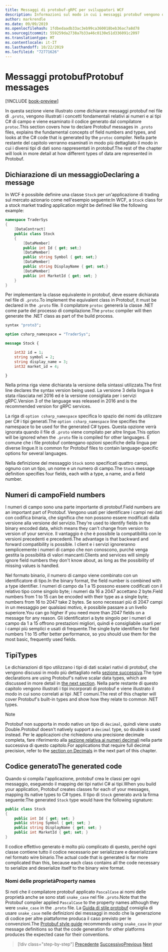 ```yaml
---
title: Messaggi di protobuf-gRPC per sviluppatori WCF
description: Informazioni sul modo in cui i messaggi protobuf vengono definiti in IDL C#e generati in.
author: markrendle
ms.date: 09/09/2019
ms.openlocfilehash: 1fdbedaadb33ac3eb99ca360018beb36ac7a8d78
ms.sourcegitcommit: 559259da2738a7b33a46c0130e51d336091c2097
ms.translationtype: MT
ms.contentlocale: it-IT
ms.lasthandoff: 10/22/2019
ms.locfileid: "72771626"
---
```

# <a name="protobuf-messages"></a><span data-ttu-id="fbce8-103">Messaggi protobuf</span><span class="sxs-lookup"><span data-stu-id="fbce8-103">Protobuf messages</span></span>

[!INCLUDE [book-preview](../../../includes/book-preview.md)]

<span data-ttu-id="fbce8-104">In questa sezione viene illustrato come dichiarare messaggi protobuf nei file di `.proto`, vengono illustrati i concetti fondamentali relativi ai numeri e ai tipi C# di campo e viene esaminato il codice generato dal compilatore `protoc`.</span><span class="sxs-lookup"><span data-stu-id="fbce8-104">This section covers how to declare Protobuf messages in `.proto` files, explains the fundamental concepts of field numbers and types, and looks at the C# code that is generated by the `protoc` compiler.</span></span> <span data-ttu-id="fbce8-105">Nella parte restante del capitolo verranno esaminati in modo più dettagliato il modo in cui i diversi tipi di dati sono rappresentati in protobuf.</span><span class="sxs-lookup"><span data-stu-id="fbce8-105">The rest of the chapter will look in more detail at how different types of data are represented in Protobuf.</span></span>

## <a name="declaring-a-message"></a><span data-ttu-id="fbce8-106">Dichiarazione di un messaggio</span><span class="sxs-lookup"><span data-stu-id="fbce8-106">Declaring a message</span></span>

<span data-ttu-id="fbce8-107">In WCF è possibile definire una classe `Stock` per un'applicazione di trading sul mercato azionario come nell'esempio seguente:</span><span class="sxs-lookup"><span data-stu-id="fbce8-107">In WCF, a `Stock` class for a stock market trading application might be defined like the following example:</span></span>

```csharp
namespace TraderSys
{
    [DataContract]
    public class Stock
    {
        [DataMember]
        public int Id { get; set;}
        [DataMember]
        public string Symbol { get; set;}
        [DataMember]
        public string DisplayName { get; set;}
        [DataMember]
        public int MarketId { get; set; }
    }
}
```

<span data-ttu-id="fbce8-108">Per implementare la classe equivalente in protobuf, deve essere dichiarata nel file di `.proto`.</span><span class="sxs-lookup"><span data-stu-id="fbce8-108">To implement the equivalent class in Protobuf, it must be declared in the `.proto` file.</span></span> <span data-ttu-id="fbce8-109">Il compilatore `protoc` genererà la classe .NET come parte del processo di compilazione.</span><span class="sxs-lookup"><span data-stu-id="fbce8-109">The `protoc` compiler will then generate the .NET class as part of the build process.</span></span>

```protobuf
syntax "proto3";

option csharp_namespace = "TraderSys";

message Stock {

    int32 id = 1;
    string symbol = 2;
    string display_name = 3;
    int32 market_id = 4;

}  
```

<span data-ttu-id="fbce8-110">Nella prima riga viene dichiarata la versione della sintassi utilizzata.</span><span class="sxs-lookup"><span data-stu-id="fbce8-110">The first line declares the syntax version being used.</span></span> <span data-ttu-id="fbce8-111">La versione 3 della lingua è stata rilasciata nel 2016 ed è la versione consigliata per i servizi gRPC.</span><span class="sxs-lookup"><span data-stu-id="fbce8-111">Version 3 of the language was released in 2016 and is the recommended version for gRPC services.</span></span>

<span data-ttu-id="fbce8-112">La riga di `option csharp_namespace` specifica lo spazio dei nomi da utilizzare per C# i tipi generati.</span><span class="sxs-lookup"><span data-stu-id="fbce8-112">The `option csharp_namespace` line specifies the namespace to be used for the generated C# types.</span></span> <span data-ttu-id="fbce8-113">Questa opzione verrà ignorata quando il file di `.proto` viene compilato per altre lingue.</span><span class="sxs-lookup"><span data-stu-id="fbce8-113">This option will be ignored when the `.proto` file is compiled for other languages.</span></span> <span data-ttu-id="fbce8-114">È comune che i file protobuf contengano opzioni specifiche della lingua per diverse lingue.</span><span class="sxs-lookup"><span data-stu-id="fbce8-114">It is common for Protobuf files to contain language-specific options for several languages.</span></span>

<span data-ttu-id="fbce8-115">Nella definizione del messaggio `Stock` sono specificati quattro campi, ognuno con un tipo, un nome e un numero di campo.</span><span class="sxs-lookup"><span data-stu-id="fbce8-115">The `Stock` message definition specifies four fields, each with a type, a name, and a field number.</span></span>

## <a name="field-numbers"></a><span data-ttu-id="fbce8-116">Numeri di campo</span><span class="sxs-lookup"><span data-stu-id="fbce8-116">Field numbers</span></span>

<span data-ttu-id="fbce8-117">I numeri di campo sono una parte importante di protobuf.</span><span class="sxs-lookup"><span data-stu-id="fbce8-117">Field numbers are an important part of Protobuf.</span></span> <span data-ttu-id="fbce8-118">Vengono usati per identificare i campi nei dati con codifica binaria, che significa che non possono essere modificati dalla versione alla versione del servizio.</span><span class="sxs-lookup"><span data-stu-id="fbce8-118">They're used to identify fields in the binary encoded data, which means they can't change from version to version of your service.</span></span> <span data-ttu-id="fbce8-119">Il vantaggio è che è possibile la compatibilità con le versioni precedenti e precedenti.</span><span class="sxs-lookup"><span data-stu-id="fbce8-119">The advantage is that backward and forward compatibility is possible.</span></span> <span data-ttu-id="fbce8-120">I client e i servizi ignoreranno semplicemente i numeri di campo che non conoscono, purché venga gestita la possibilità di valori mancanti.</span><span class="sxs-lookup"><span data-stu-id="fbce8-120">Clients and services will simply ignore field numbers they don't know about, as long as the possibility of missing values is handled.</span></span>

<span data-ttu-id="fbce8-121">Nel formato binario, il numero di campo viene combinato con un identificatore di tipo.</span><span class="sxs-lookup"><span data-stu-id="fbce8-121">In the binary format, the field number is combined with a type identifier.</span></span> <span data-ttu-id="fbce8-122">I numeri di campo da 1 a 15 possono essere codificati con il relativo tipo come singolo byte; i numeri da 16 a 2047 accettano 2 byte.</span><span class="sxs-lookup"><span data-stu-id="fbce8-122">Field numbers from 1 to 15 can be encoded with their type as a single byte; numbers from 16 to 2047 take 2 bytes.</span></span> <span data-ttu-id="fbce8-123">Se sono necessari più di 2047 campi in un messaggio per qualsiasi motivo, è possibile passare a un livello superiore.</span><span class="sxs-lookup"><span data-stu-id="fbce8-123">You can go higher if you need more than 2047 fields on a message for any reason.</span></span> <span data-ttu-id="fbce8-124">Gli identificatori a byte singolo per i numeri di campo da 1 a 15 offrono prestazioni migliori, quindi è consigliabile usarli per i campi più semplici e usati di frequente.</span><span class="sxs-lookup"><span data-stu-id="fbce8-124">The single byte identifiers for field numbers 1 to 15 offer better performance, so you should use them for the most basic, frequently used fields.</span></span>

## <a name="types"></a><span data-ttu-id="fbce8-125">Tipi</span><span class="sxs-lookup"><span data-stu-id="fbce8-125">Types</span></span>

<span data-ttu-id="fbce8-126">Le dichiarazioni di tipo utilizzano i tipi di dati scalari nativi di protobuf, che vengono discussi in modo più dettagliato nella [sezione successiva](protobuf-data-types.md).</span><span class="sxs-lookup"><span data-stu-id="fbce8-126">The type declarations are using Protobuf's native scalar data types, which are discussed in more detail in [the next section](protobuf-data-types.md).</span></span> <span data-ttu-id="fbce8-127">Nella parte restante di questo capitolo vengono illustrati i tipi incorporati di protobuf e viene illustrato il modo in cui sono correlati ai tipi .NET comuni.</span><span class="sxs-lookup"><span data-stu-id="fbce8-127">The rest of this chapter will cover Protobuf's built-in types and show how they relate to common .NET types.</span></span>

> [!NOTE]
> <span data-ttu-id="fbce8-128">Protobuf non supporta in modo nativo un tipo di `decimal`, quindi viene usato Double.</span><span class="sxs-lookup"><span data-stu-id="fbce8-128">Protobuf doesn't natively support a `decimal` type, so double is used instead.</span></span> <span data-ttu-id="fbce8-129">Per le applicazioni che richiedono una precisione decimale completa, fare riferimento alla [sezione relativa ai numeri decimali](protobuf-data-types.md#decimals) nella parte successiva di questo capitolo.</span><span class="sxs-lookup"><span data-stu-id="fbce8-129">For applications that require full decimal precision, refer to the [section on Decimals](protobuf-data-types.md#decimals) in the next part of this chapter.</span></span>

## <a name="the-generated-code"></a><span data-ttu-id="fbce8-130">Codice generato</span><span class="sxs-lookup"><span data-stu-id="fbce8-130">The generated code</span></span>

<span data-ttu-id="fbce8-131">Quando si compila l'applicazione, protobuf crea le classi per ogni messaggio, eseguendo il mapping dei tipi nativi C# ai tipi.</span><span class="sxs-lookup"><span data-stu-id="fbce8-131">When you build your application, Protobuf creates classes for each of your messages, mapping its native types to C# types.</span></span> <span data-ttu-id="fbce8-132">Il tipo di `Stock` generato avrà la firma seguente:</span><span class="sxs-lookup"><span data-stu-id="fbce8-132">The generated `Stock` type would have the following signature:</span></span>

```csharp
public class Stock
{
    public int Id { get; set; }
    public string Symbol { get; set; }
    public string DisplayName { get; set; }
    public int MarketId { get; set; }
}
```

<span data-ttu-id="fbce8-133">Il codice effettivo generato è molto più complicato di questo, perché ogni classe contiene tutto il codice necessario per serializzare e deserializzare nel formato wire binario.</span><span class="sxs-lookup"><span data-stu-id="fbce8-133">The actual code that is generated is far more complicated than this, because each class contains all the code necessary to serialize and deserialize itself to the binary wire format.</span></span>

### <a name="property-names"></a><span data-ttu-id="fbce8-134">Nomi delle proprietà</span><span class="sxs-lookup"><span data-stu-id="fbce8-134">Property names</span></span>

<span data-ttu-id="fbce8-135">Si noti che il compilatore protobuf applicato `PascalCase` ai nomi delle proprietà anche se sono stati `snake_case` nel file `.proto`.</span><span class="sxs-lookup"><span data-stu-id="fbce8-135">Note that the Protobuf compiler applied `PascalCase` to the property names although they were `snake_case` in the `.proto` file.</span></span> <span data-ttu-id="fbce8-136">La [Guida di stile protobuf](https://developers.google.com/protocol-buffers/docs/style) consiglia di usare `snake_case` nelle definizioni dei messaggi in modo che la generazione di codice per altre piattaforme produca il caso previsto per le convenzioni.</span><span class="sxs-lookup"><span data-stu-id="fbce8-136">The [Protobuf style guide](https://developers.google.com/protocol-buffers/docs/style) recommends using `snake_case` in your message definitions so that the code generation for other platforms produces the expected case for their conventions.</span></span>

>[!div class="step-by-step"]
><span data-ttu-id="fbce8-137">[Precedente](protocol-buffers.md)
>[Successivo](protobuf-data-types.md)</span><span class="sxs-lookup"><span data-stu-id="fbce8-137">[Previous](protocol-buffers.md)
[Next](protobuf-data-types.md)</span></span>
